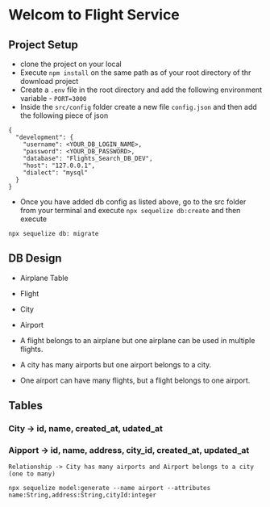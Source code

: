# Welcom to Flight Service

## Project Setup

- clone the project on your local
- Execute `npm install` on the same path as of your root directory of thr download project
- Create a `.env` file in the root directory and add the following environment variable - `PORT=3000`
- Inside the `src/config` folder create a new file `config.json` and then add the following piece of json

```
{
  "development": {
    "username": <YOUR_DB_LOGIN_NAME>,
    "password": <YOUR_DB_PASSWORD>,
    "database": "Flights_Search_DB_DEV",
    "host": "127.0.0.1",
    "dialect": "mysql"
  }
}

```

- Once you have added db config as listed above, go to the src folder from your terminal and execute
  `npx sequelize db:create`
  and then execute

`npx sequelize db: migrate`

## DB Design

- Airplane Table
- Flight
- City
- Airport

- A flight belongs to an airplane but one airplane can be used in multiple flights.
- A city has many airports but one airport belongs to a city.
- One airport can have many flights, but a flight belongs to one airport.

## Tables

### City -> id, name, created_at, udated_at

### Aipport -> id, name, address, city_id, created_at, updated_at

    Relationship -> City has many airports and Airport belongs to a city (one to many)

```
npx sequelize model:generate --name airport --attributes name:String,address:String,cityId:integer
```

